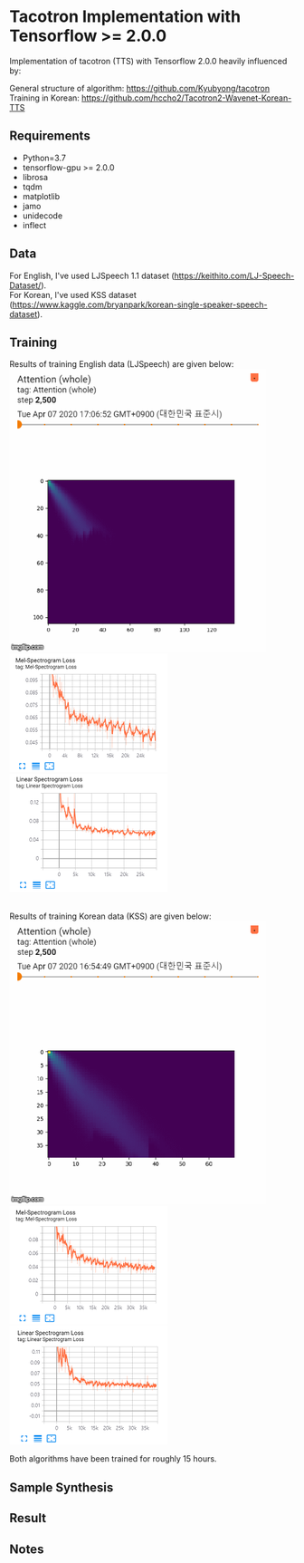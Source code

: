 # Tacotron Implementation with Tensorflow >= 2.0.0
Implementation of tacotron (TTS) with Tensorflow 2.0.0 heavily influenced by: </br>

General structure of algorithm: https://github.com/Kyubyong/tacotron </br>
Training in Korean: https://github.com/hccho2/Tacotron2-Wavenet-Korean-TTS </br>

## Requirements
* Python=3.7
* tensorflow-gpu >= 2.0.0
* librosa
* tqdm
* matplotlib
* jamo
* unidecode
* inflect

## Data
For English, I've used LJSpeech 1.1 dataset (https://keithito.com/LJ-Speech-Dataset/). </br>
For Korean, I've used KSS dataset (https://www.kaggle.com/bryanpark/korean-single-speaker-speech-dataset). </br>

## Training
Results of training English data (LJSpeech) are given below: </br>
![Alt Text](https://github.com/dabsdamoon/gif_save/blob/master/tacotron_English.gif) </br>
![Alt Text](https://github.com/dabsdamoon/gif_save/blob/master/tacotron_English_mel.png)
![Alt Text](https://github.com/dabsdamoon/gif_save/blob/master/tacotron_English_linear.png) </br>
</br>
 
Results of training Korean data (KSS) are given below: </br>
![Alt Text](https://github.com/dabsdamoon/gif_save/blob/master/tacotron_Korean.gif) </br>
![Alt Text](https://github.com/dabsdamoon/gif_save/blob/master/tacotron_Korean_mel.png)
![Alt Text](https://github.com/dabsdamoon/gif_save/blob/master/tacotron_Korean_linear.png) </br>

Both algorithms have been trained for roughly 15 hours.

## Sample Synthesis

## Result

## Notes
